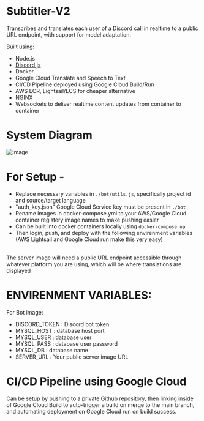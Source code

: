 # Subtitler-V2
Transcribes and translates each user of a Discord call in realtime to a public URL endpoint, with support for model adaptation.
<br/>

Built using:
- Node.js
- [Discord.js](https://discord.js.org/)
- Docker
- Google Cloud Translate and Speech to Text
- CI/CD Pipeline deployed using Google Cloud Build/Run
- AWS ECR, Lightsail/ECS for cheaper alternative
- NGINX
- Websockets to deliver realtime content updates from container to container

# System Diagram
![image](https://github.com/user-attachments/assets/ed2e52df-d8f0-4608-98f3-d47d573f99c4)
<br/>

# For Setup -
- Replace necessary variables in `./bot/utils.js`, specifically project id and source/target language
- "auth_key.json" Google Cloud Service key must be present in `./bot`
- Rename images in docker-compose.yml to your AWS/Google Cloud container registery image names to make pushing easier
- Can be built into docker containers locally using
`docker-compose up`
- Then login, push, and deploy with the following envirenment variables (AWS Lightsail and Google Cloud run make this very easy)

<br/>
The server image will need a public URL endpoint accessible through whatever platform you are using, which will be where translations are displayed
<br/>

# ENVIRENMENT VARIABLES:
For Bot image:
- DISCORD_TOKEN : Discord bot token
- MYSQL_HOST : database host port
- MYSQL_USER : database user
- MYSQL_PASS : database user password
- MYSQL_DB : database name
- SERVER_URL : Your public server image URL

# CI/CD Pipeline using Google Cloud
Can be setup by pushing to a private Github repository, then linking inside of Google Cloud Build to auto-trigger a build on merge to the main branch, and automating deployment on Google Cloud run on build success.
